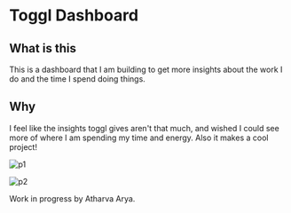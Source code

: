 # Toggl Dashboard

## What is this

This is a dashboard that I am building to get more insights about the work I do and the time I spend doing things.


## Why

I feel like the insights toggl gives aren't that much, and wished I could see more of where I am spending my time and energy. Also it makes a cool project!

![](https://github.com/bigpappathanos-web/Toggl-Dashboard/blob/main/bin/images/up.png?raw=true "p1")

![](https://github.com/bigpappathanos-web/Toggl-Dashboard/blob/main/bin/images/down.png?raw=true "p2")


Work in progress by Atharva Arya.

